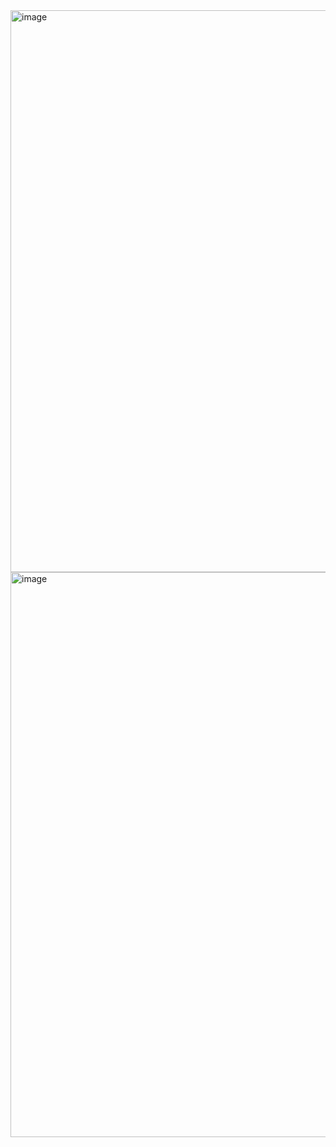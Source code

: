 <img width="1449" height="899" alt="image" src="https://github.com/user-attachments/assets/a326b7f3-40c7-4954-b34b-57926f27d17e" />

<img width="1457" height="904" alt="image" src="https://github.com/user-attachments/assets/106bd90f-35ac-4e02-ade5-b4997300469a" />
